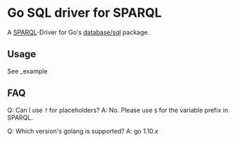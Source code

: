 # Go SQL driver for SPARQL

A [SPARQL](https://www.w3.org/TR/sparql11-protocol/)-Driver for Go's [database/sql](https://golang.org/pkg/database/sql/) package.

## Usage

See _example

## FAQ

Q: Can I use `?` for placeholders?
A: No. Please use `$` for the variable prefix in SPARQL.

Q: Which version's golang is supported?
A: go 1.10.x